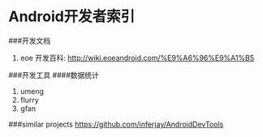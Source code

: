 Android开发者索引
===============

###开发文档
1. eoe 开发百科: http://wiki.eoeandroid.com/%E9%A6%96%E9%A1%B5

###开发工具
####数据统计
1. umeng
2. flurry
3. gfan

###similar projects
https://github.com/inferjay/AndroidDevTools
